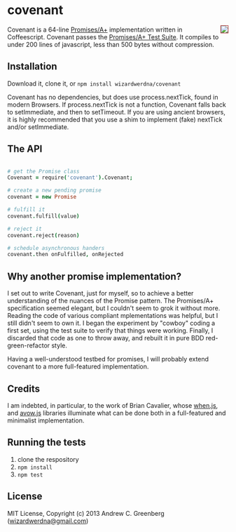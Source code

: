 # covenant 
<img src="http://promises-aplus.github.com/promises-spec/assets/logo-small.png" style="outline: 1pt solid brown;" align="right" /> Covenant is a 64-line [Promises/A+](https://github.com/promises-aplus/promises-spec) implementation written in Coffeescript.  Covenant passes the [Promises/A+ Test Suite](https://github.com/promises-aplus/promises-tests).  It compiles to under 200 lines of javascript, less than 500 bytes without compression.  

 
## Installation 

Download it, clone it, or `npm install wizardwerdna/covenant`

Covenant has no dependencies, but does use process.nextTick, found in modern Browsers.  If process.nextTick is not a function, Covenant falls back to setImmediate, and then to setTimeout.  If you are using ancient browsers, it is highly recommended that you use a shim to implement (fake) nextTick and/or setImmediate.

## The API

```coffeescript

# get the Promise class
Covenant = require('covenant').Covenant;

# create a new pending promise
covenant = new Promise

# fulfill it
covenant.fulfill(value)

# reject it
covenant.reject(reason)

# schedule asynchronous handers
covenant.then onFulfilled, onRejected

```

## Why another promise implementation?

I set out to write Covenant, just for myself, so to achieve a better understanding of the nuances of the Promise pattern.  The Promises/A+ specification seemed elegant, but I couldn't seem to grok it without more. Reading the code of various compliant mplementations was helpful, but I still didn't seem to own it.  I began the experiment by "cowboy" coding a first set, using the test suite to verify that things were working.  Finally, I discarded that code as one to throw away, and rebuilt it in pure BDD red-green-refactor style.

Having a well-understood testbed for promises, I will probably extend covenant to a more full-featured implementation.

## Credits

I am indebted, in particular, to the work of Brian Cavalier, whose 
[when.js](https://github.com/cujojs/when), and [avow.js](https://github.com/briancavalier/avow)
libraries illuminate what can be done both in a full-featured and minimalist implementation.

## Running the tests

1. clone the respository
1. `npm install`
1. `npm test`

## License

MIT License, Copyright (c) 2013 Andrew C. Greenberg (wizardwerdna@gmail.com)
